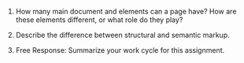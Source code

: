 1. How many main document <head> and <body> elements can a page have? How are these elements different, or what role do they play?



2. Describe the difference between structural and semantic markup.



3. Free Response: Summarize your work cycle for this assignment.
